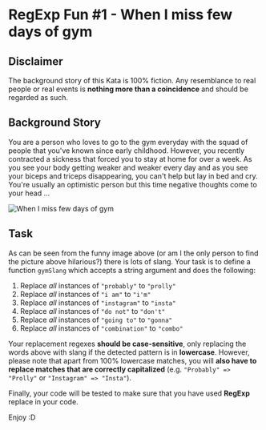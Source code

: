 # RegExp Fun #1 - When I miss few days of gym

## Disclaimer

The background story of this Kata is 100% fiction.  Any resemblance to real people or real events is **nothing more than a coincidence** and should be regarded as such.

## Background Story

You are a person who loves to go to the gym everyday with the squad of people that you've known since early childhood.  However, you recently contracted a sickness that forced you to stay at home for over a week.  As you see your body getting weaker and weaker every day and as you see your biceps and triceps disappearing, you can't help but lay in bed and cry.  You're usually an optimistic person but this time negative thoughts come to your head ... 

![When I miss few days of gym](https://pics.onsizzle.com/Instagram-faf8c9.png)


## Task

As can be seen from the funny image above (or am I the only person to find the picture above hilarious?) there is lots of slang.  Your task is to define a function ```gymSlang``` which accepts a string argument and does the following:

1. Replace *all* instances of ```"probably"``` to ```"prolly"```
2. Replace *all* instances of ```"i am"``` to ```"i'm"```
3. Replace *all* instances of ```"instagram"``` to ```"insta"```
4. Replace *all* instances of ```"do not"``` to ```"don't"```
5. Replace *all* instances of ```"going to"``` to ```"gonna"```
6. Replace *all* instances of ```"combination"``` to ```"combo"```

Your replacement regexes **should be case-sensitive**, only replacing the words above with slang if the detected pattern is in **lowercase**.  However, please note that apart from 100% lowercase matches, you will **also have to replace matches that are correctly capitalized** (e.g. ```"Probably" => "Prolly"``` or ```"Instagram" => "Insta"```).

Finally, your code will be tested to make sure that you have used **RegExp** replace in your code.

Enjoy :D
